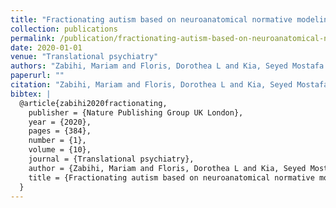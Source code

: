 ```yaml
---
title: "Fractionating autism based on neuroanatomical normative modeling"
collection: publications
permalink: /publication/fractionating-autism-based-on-neuroanatomical-normative-modeling
date: 2020-01-01
venue: "Translational psychiatry"
authors: "Zabihi, Mariam and Floris, Dorothea L and Kia, Seyed Mostafa and Wolfers, Thomas and Tillmann, Julian and Arenas, Alberto Llera and Moessnang, Carolin and Banaschewski, Tobias and Holt, Rosemary and Baron-Cohen, Simon and others"
paperurl: ""
citation: "Zabihi, Mariam and Floris, Dorothea L and Kia, Seyed Mostafa and Wolfers, Thomas and Tillmann, Julian and Arenas, Alberto Llera and Moessnang, Carolin and Banaschewski, Tobias and Holt, Rosemary and Baron-Cohen, Simon and others (2020). Fractionating autism based on neuroanatomical normative modeling. Translational psychiatry."
bibtex: |
  @article{zabihi2020fractionating,
    publisher = {Nature Publishing Group UK London},
    year = {2020},
    pages = {384},
    number = {1},
    volume = {10},
    journal = {Translational psychiatry},
    author = {Zabihi, Mariam and Floris, Dorothea L and Kia, Seyed Mostafa and Wolfers, Thomas and Tillmann, Julian and Arenas, Alberto Llera and Moessnang, Carolin and Banaschewski, Tobias and Holt, Rosemary and Baron-Cohen, Simon and others},
    title = {Fractionating autism based on neuroanatomical normative modeling},
  }
---
```

